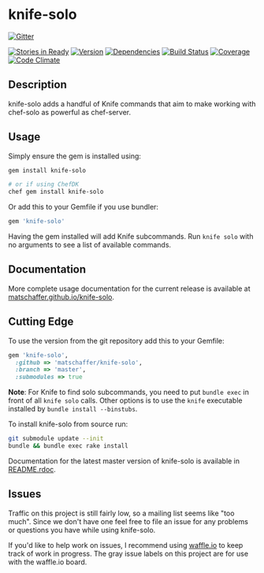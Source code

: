 # knife-solo

[![Gitter](https://badges.gitter.im/Join%20Chat.svg)](https://gitter.im/matschaffer/knife-solo?utm_source=badge&utm_medium=badge&utm_campaign=pr-badge&utm_content=badge)

[![Stories in Ready](https://badge.waffle.io/matschaffer/knife-solo.png?label=ready&title=Ready)](https://waffle.io/matschaffer/knife-solo)
[![Version](http://img.shields.io/gem/v/knife-solo.svg)](http://allthebadges.io/matschaffer/knife-solo/badge_fury)
[![Dependencies](http://img.shields.io/gemnasium/matschaffer/knife-solo.svg)](http://allthebadges.io/matschaffer/knife-solo/gemnasium)
[![Build Status](http://img.shields.io/travis/matschaffer/knife-solo.svg)](http://allthebadges.io/matschaffer/knife-solo/travis)
[![Coverage](http://img.shields.io/coveralls/matschaffer/knife-solo.svg)](http://allthebadges.io/matschaffer/knife-solo/coveralls)
[![Code Climate](http://img.shields.io/codeclimate/github/matschaffer/knife-solo.svg)](http://allthebadges.io/matschaffer/knife-solo/code_climate)

## Description

knife-solo adds a handful of Knife commands that aim to make working with chef-solo as powerful as chef-server.

## Usage

Simply ensure the gem is installed using:
```sh
gem install knife-solo

# or if using ChefDK
chef gem install knife-solo
```

Or add this to your Gemfile if you use bundler:
```ruby
gem 'knife-solo'
```

Having the gem installed will add Knife subcommands. Run `knife solo` with no arguments to see a list of available commands.

## Documentation

More complete usage documentation for the current release is available at [matschaffer.github.io/knife-solo](http://matschaffer.github.io/knife-solo).

## Cutting Edge

To use the version from the git repository add this to your Gemfile:
```ruby
gem 'knife-solo',
  :github => 'matschaffer/knife-solo',
  :branch => 'master',
  :submodules => true
```
**Note**: For Knife to find solo subcommands, you need to put `bundle exec` in front of all `knife solo` calls. Other options is to use the `knife` executable installed by `bundle install --binstubs`.

To install knife-solo from source run:
```sh
git submodule update --init
bundle && bundle exec rake install
```

Documentation for the latest master version of knife-solo is available in [README.rdoc](https://github.com/matschaffer/knife-solo/blob/master/README.rdoc).

## Issues

Traffic on this project is still fairly low, so a mailing list seems like "too much". Since we don't have one feel free to file an issue for any problems or questions you have while using knife-solo.

If you'd like to help work on issues, I recommend using [waffle.io](https://waffle.io/matschaffer/knife-solo) to keep track of work in progress. The gray issue labels on this project are for use with the waffle.io board.


